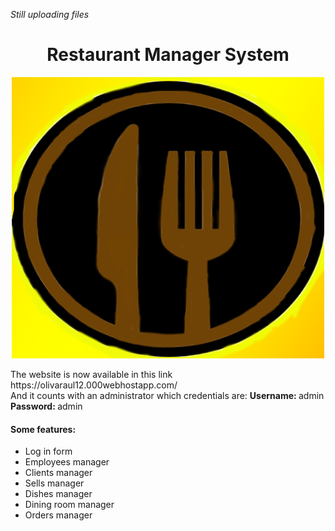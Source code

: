 <p><i>Still uploading files</i></p>
<h1 align="center">Restaurant Manager System</h1>
<p align="center"> <img src="Imagenes/logo_frame.png" width="500px" height="450px"> </p>
<p>The website is now available in this link https://olivaraul12.000webhostapp.com/<br>
And it counts with an administrator which credentials are: <b>Username: </b>admin <b>Password: </b>admin </p>
<h4>Some features:</h4>
<ul>
  <li>Log in form</li>
  <li>Employees manager</li>
  <li>Clients manager</li>
  <li>Sells manager</li>
  <li>Dishes manager</li>
  <li>Dining room manager</li>
  <li>Orders manager</li>
</ul>
